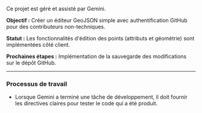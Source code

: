 Ce projet est géré et assisté par Gemini.

**Objectif :** Créer un éditeur GeoJSON simple avec authentification GitHub pour des contributeurs non-techniques.

**Statut :** Les fonctionnalités d'édition des points (attributs et géométrie) sont implémentées côté client.

**Prochaines étapes :** Implémentation de la sauvegarde des modifications sur le dépôt GitHub.

---

### Processus de travail
- Lorsque Gemini a terminé une tâche de développement, il doit fournir les directives claires pour tester le code qui a été produit.
